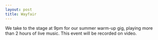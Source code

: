 ```yaml
---
layout: post
title: Wayfair
---
```


We take to the stage at 9pm for our summer warm-up gig, playing more than 2 hours of live music. 
This event will be recorded on video. 